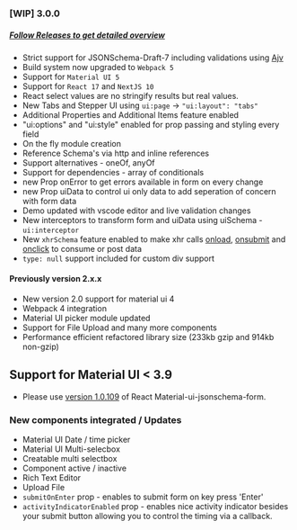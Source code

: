 ### [WIP] 3.0.0 
##### [Follow Releases to get detailed overview](https://github.com/vip-git/react-jsonschema-form-material-ui/releases)
- Strict support for JSONSchema-Draft-7 including validations using [Ajv](https://github.com/ajv-validator/ajv#ajv-json-schema-validator)
- Build system now upgraded to `Webpack 5`
- Support for `Material UI 5`
- Support for `React 17` and `NextJS 10`
- React select values are no stringify results but real values.
- New Tabs and Stepper UI using `ui:page` -> `"ui:layout": "tabs"`
- Additional Properties and Additional Items feature enabled
- "ui:options" and "ui:style" enabled for prop passing and styling every field
- On the fly module creation
- Reference Schema's via http and inline references
- Support alternatives - oneOf, anyOf
- Support for dependencies - array of conditionals
- new Prop onError to get errors available in form on every change
- new Prop uiData to control ui only data to add seperation of concern with form data
- Demo updated with vscode editor and live validation changes
- New interceptors to transform form and uiData using uiSchema - `ui:interceptor`
- New `xhrSchema` feature enabled to make xhr calls [onload](./src/demo/examples/simple/xhr-schema.json#L3), [onsubmit](./src/demo/examples/simple/xhr-schema.json#L12) and [onclick](./src/demo/examples/simple/xhr-schema.json#L59) to consume or post data
- `type: null` support included for custom div support


#### Previously version 2.x.x
* New version 2.0 support for material ui 4
* Webpack 4 integration
* Material UI picker module updated
* Support for File Upload and many more components
* Performance efficient refactored library size \(233kb gzip and 914kb non-gzip\)

## Support for Material UI &lt; 3.9

* Please use [version 1.0.109](https://github.com/vip-git/react-jsonschema-form-material-ui/tree/v1.x) of React Material-ui-jsonschema-form.

### New components integrated / Updates

* Material UI Date / time picker    
* Material UI Multi-selecbox    
* Creatable multi selectbox    
* Component active / inactive    
* Rich Text Editor
* Upload File
* `submitOnEnter` prop - enables to submit form on key press 'Enter'
* `activityIndicatorEnabled` prop - enables nice activity indicator besides your submit button allowing you to control the timing via a callback.
